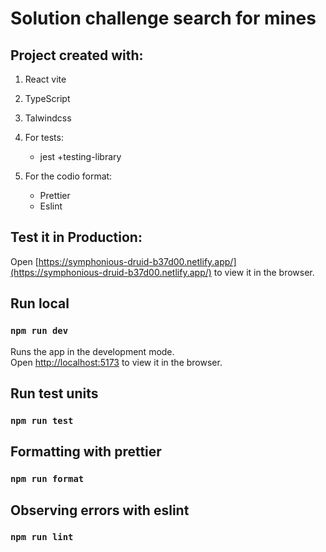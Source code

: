 # Solution challenge search for mines

## Project created with:

1. React vite
1. TypeScript
1. Talwindcss
1. For tests:

   - jest
     +testing-library

1. For the codio format:

   - Prettier
   - Eslint

## Test it in Production:

Open [https://symphonious-druid-b37d00.netlify.app/](https://symphonious-druid-b37d00.netlify.app/) to view it in the browser.

## Run local

### `npm run dev`

Runs the app in the development mode.\
Open [http://localhost:5173](http://localhost:5173) to view it in the browser.

## Run test units

### `npm run test`

## Formatting with prettier

### `npm run format`

## Observing errors with eslint

### `npm run lint`
